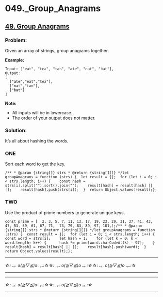 # 049.\_Group_Anagrams

## [49. Group Anagrams](https://leetcode.com/problems/group-anagrams/description/)

### Problem:

Given an array of strings, group anagrams together.

**Example:**

```
Input: ["eat", "tea", "tan", "ate", "nat", "bat"],
Output:
[
  ["ate","eat","tea"],
  ["nat","tan"],
  ["bat"]
]
```

**Note:**

- All inputs will be in lowercase.
- The order of your output does not matter.

### Solution:

It’s all about hashing the words.

### ONE

Sort each word to get the key.

```
/** * @param {string[]} strs * @return {string[][]} */let groupAnagrams = function (strs) {  let result = {};  for (let i = 0; i < strs.length; i++) {    const hash = strs[i].split("").sort().join("");    result[hash] = result[hash] || [];    result[hash].push(strs[i]);  }  return Object.values(result);};
```

### TWO

Use the product of prime numbers to generate unique keys.

```
const prime = [  2, 3, 5, 7, 11, 13, 17, 19, 23, 29, 31, 37, 41, 43, 47, 53, 59, 61, 67, 71,  73, 79, 83, 89, 97, 101,];/** * @param {string[]} strs * @return {string[][]} */let groupAnagrams = function (strs) {  const result = {};  for (let i = 0; i < strs.length; i++) {    const word = strs[i];    let hash = 1;    for (let k = 0; k < word.length; k++) {      hash *= prime[word.charCodeAt(k) - 97];    }    result[hash] = result[hash] || [];    result[hash].push(word);  }  return Object.values(result);};
```

---

☆*: .｡. o(≧▽≦)o .｡.:*☆☆*: .｡. o(≧▽≦)o .｡.:*☆☆*: .｡. o(≧▽≦)o .｡.:*☆

---

---

☆*: .｡. o(≧▽≦)o .｡.:*☆☆*: .｡. o(≧▽≦)o .｡.:*☆

---
